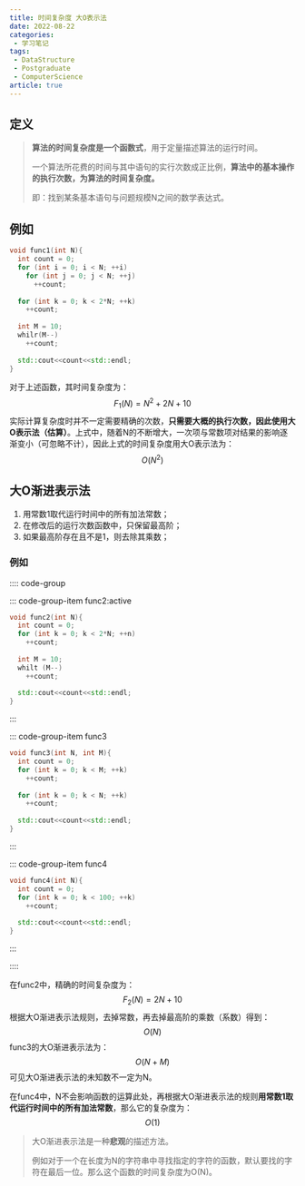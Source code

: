 ```yaml
---
title: 时间复杂度 大O表示法    
date: 2022-08-22
categories:
 - 学习笔记
tags:
 - DataStructure
 - Postgraduate
 - ComputerScience
article: true
---
```


## 定义

> **算法的时间复杂度是一个函数式**，用于定量描述算法的运行时间。
>
> 一个算法所花费的时间与其中语句的实行次数成正比例，**算法中的基本操作的执行次数，为算法的时间复杂度。**
>
> 即：找到某条基本语句与问题规模N之间的数学表达式。

## 例如

```c++
void func1(int N){
  int count = 0;
  for (int i = 0; i < N; ++i)
    for (int j = 0; j < N; ++j)
      ++count;
  
  for (int k = 0; k < 2*N; ++k)
    ++count;
  
  int M = 10;
  whilr(M--)
    ++count;
  
  std::cout<<count<<std::endl;
}
```

对于上述函数，其时间复杂度为：
$$
F_1(N) = N^2 + 2N + 10
$$
实际计算复杂度时并不一定需要精确的次数，**只需要大概的执行次数，因此使用大O表示法（估算）**。上式中，随着N的不断增大，一次项与常数项对结果的影响逐渐变小（可忽略不计），因此上式的时间复杂度用大O表示法为：
$$
O(N^2)
$$

## 大O渐进表示法

1. 用常数1取代运行时间中的所有加法常数；
2. 在修改后的运行次数函数中，只保留最高阶；
3. 如果最高阶存在且不是1，则去除其乘数；

### 例如

:::: code-group

::: code-group-item func2:active

```c++
void func2(int N){
  int count = 0;
  for (int k = 0; k < 2*N; ++n)
    ++count;
  
  int M = 10;
  whilt (M--)
    ++count;
  
  std::cout<<count<<std::endl;
}
```

:::

::: code-group-item func3

```c++
void func3(int N, int M){
  int count = 0;
  for (int k = 0; k < M; ++k)
    ++count;
  
  for (int k = 0; k < N; ++k)
    ++count;
  
  std::cout<<count<<std::endl;
}
```

:::

::: code-group-item func4

```c++
void func4(int N){
  int count = 0;
  for (int k = 0; k < 100; ++k)
    ++count;
  
  std::cout<<count<<std::endl;
}
```

:::

::::

在func2中，精确的时间复杂度为：
$$
F_2(N) = 2N + 10
$$
根据大O渐进表示法规则，去掉常数，再去掉最高阶的乘数（系数）得到：
$$
O(N)
$$
func3的大O渐进表示法为：
$$
O(N+M)
$$
可见大O渐进表示法的未知数不一定为N。

在func4中，N不会影响函数的运算此处，再根据大O渐进表示法的规则**用常数1取代运行时间中的所有加法常数**，那么它的复杂度为：
$$
O(1)
$$

>  大O渐进表示法是一种**悲观**的描述方法。
>
> 例如对于一个在长度为N的字符串中寻找指定的字符的函数，默认要找的字符在最后一位。那么这个函数的时间复杂度为O(N)。

